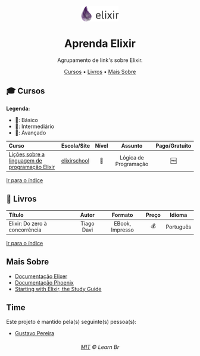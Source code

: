 <p align="center">
	<img src="./logo.png" alt="Aprenda Elixir" style="width:100px;">
</p>

<h1 align="center">Aprenda Elixir</h1>

<p align="center">Agrupamento de link's sobre Elixir.</p>

<a id="user-content-Índice" class="anchor" href="#Índice" aria-hidden="true"></a>
<p align="center">
	<a href="#mortar_board-cursos">Cursos</a> •
	<a href="#book-livros">Livros</a> •
	<a href="#mais-sobre">Mais Sobre</a>
</p>

## :mortar_board: Cursos

**Legenda:**

- :green_heart:: Básico
- :large_orange_diamond:: Intermediário
- :red_circle:: Avançado

Curso | Escola/Site | Nível | Assunto | Pago/Gratuito
:-- | :-- | :--: | :--: | :--:
[Lições sobre a linguagem de programação Elixir](https://elixirschool.com/) | [elixirschool](https://elixirschool.com/) | :green_heart: | Lógica de Programação | :free:

[Ir para o índice](#Índice)

## :book: Livros

Título | Autor | Formato | Preço | Idioma
:-- | :--: | :--: | :--: | :--:
Elixir: Do zero à concorrência |  Tiago Davi | EBook, Impresso | :moneybag: | Português

[Ir para o índice](#Índice)


## Mais Sobre

* [Documentação Elixer](https://elixir-lang.org/docs.html)
* [Documentação Phoenix](https://hexdocs.pm/phoenix/1.4.17/overview.html)
* [Starting with Elixir, the Study Guide](http://blog.plataformatec.com.br/2018/11/starting-with-elixir-the-study-guide/?utm_source=our-twitter&utm_medium=social&utm_campaign=blog-post-promotion)


## Time


Este projeto é mantido pela(s) seguinte(s) pessoa(s):

* [Gustavo Pereira](https://github.com/oguhpereira)

<h6 align="center">
	<a href="./MIT.md">MIT</a>
	©
	Learn Br
</h6>
